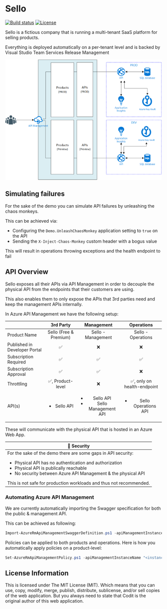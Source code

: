 # Sello

[![Build status](https://ci.appveyor.com/api/projects/status/7s8flv5ebqh6j3vv?svg=true)](https://ci.appveyor.com/project/tomkerkhove/sello-bmhc3) [![License](https://img.shields.io/github/license/mashape/apistatus.svg)](https://github.com/tomkerkhove/sello/blob/master/LICENSE)

Sello is a fictious company that is running a multi-tenant SaaS platform for selling products.

Everything is deployed automatically on a per-tenant level and is backed by Visual Studio Team Services Release Management

![Scenario](./docs/scenario.png)

## Simulating failures
For the sake of the demo you can simulate API failures by unleashing the chaos monkeys.

This can be achieved via:
- Configuring the `Demo.UnleashChaosMonkey` application setting to `true` on the API
- Sending the `X-Inject-Chaos-Monkey` custom header with a bogus value

This will result in operations throwing exceptions and the health endpoint to fail

## API Overview
Sello exposes all their APIs via API Management in order to decouple the physical API from the endpoints that their customers are using.

This also enables them to only expose the APIs that 3rd parties need and keep the management APIs internally.

In Azure API Management we have the following setup:

|                             |**3rd Party**                     |**Management**                                          |**Operations**                             |
|:----------------------------|:--------------------------------:|:------------------------------------------------------:|:-----------------------------------------:|
|Product Name                 |Sello (Free & Premium)            |Sello - Management                                      |Sello - Operations                         |
|Published in Developer Portal|:white_check_mark:                |:x:                                                     |:x:                                        |
|Subscription Required        |:white_check_mark:                |:white_check_mark:                                      |:white_check_mark:                         |
|Subscription Approval        |:white_check_mark:                |:white_check_mark:                                      |:x:                                        |
|Throttling                   |:white_check_mark:, Product-level |:x:                                                     |:white_check_mark:, only on health-endpoint|
|API(s)                       |<ul><li>Sello API</li></ul>       |<ul><li>Sello API</li><li>Sello Management API</li></ul>|<ul><li>Sello Operations API</li></ul>     |

These will communicate with the physical API that is hosted in an Azure Web App.

|:rotating_light: **Security**                                                                        |
|-----------------------------------------------------------------------------------------------------|
| For the sake of the demo there are some gaps in API security:<ul><li>Physical API has no authentication and authorization</li><li>Physical API is publically reachable</li><li>No security between Azure API Management & the physical API</li></ul>This is not safe for production workloads and thus not recommended.|

### Automating Azure API Management
We are currently automatically importing the Swagger specification for both the public & management API.

This can be achieved as following:
```PowerShell
Import-AzureRmApiManagementSwaggerDefinition.ps1 -apiManagementInstanceName "<instance-name>" -resourceGroupName "<resource-group-name>" -swaggerDefinitionPath "<swagger-definition-path>" -apiId "<api-management-api-id>" -apiUrlSuffix "<logical-api-suffix>" -apiUrl "<url-physical-api>" -apiDefaultName "<default-api-name-in-swagger-definition>" -apiName "<desired-logical-api-name>"
```

Policies can be applied to both products and operations.
Here is how you automatically apply policies on a product-level:
```PowerShell
Set-AzureRmApiManagementPolicy.ps1 -apiManagementInstanceName "<instance-name>" -resourceGroupName "<resource-group-name>" -policyDefinitionPath "<policy-definition-path>" -policyType "product" -productId "<api-management-product-id>"
```

## License Information
This is licensed under The MIT License (MIT). Which means that you can use, copy, modify, merge, publish, distribute, sublicense, and/or sell copies of the web application. But you always need to state that Codit is the original author of this web application.